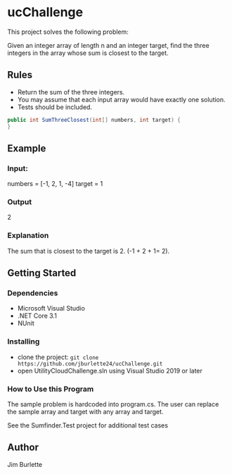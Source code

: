 # ucChallenge
This project solves the following problem:

Given an integer array of length n and an integer target, find the three integers in the array whose sum
is closest to the target.

## Rules

* Return the sum of the three integers.
* You may assume that each input array would have exactly one solution.
* Tests should be included.
```cs
public int SumThreeClosest(int[] numbers, int target) {
}
```
## Example
### Input: 
numbers = [-1, 2, 1, -4]
target = 1
### Output
2

### Explanation
The sum that is closest to the target is 2. (-1 + 2 + 1= 2).

## Getting Started

### Dependencies

* Microsoft Visual Studio
* .NET Core 3.1
* NUnit

### Installing
* clone the project: `git clone https://github.com/jburlette24/ucChallenge.git`
* open UtilityCloudChallenge.sln using Visual Studio 2019 or later

### How to Use this Program

The sample problem is hardcoded into program.cs. The user can replace the sample array and target with any array and target.

See the Sumfinder.Test project for additional test cases


## Author

Jim Burlette

